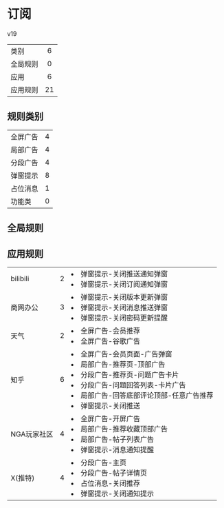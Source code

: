 # 订阅

v19

|||
| - |:-:|
|类别|6|
|全局规则|0|
|应用|6|
|应用规则|21|

## 规则类别

|||
| - |:-:|
|全屏广告|4|
|局部广告|4|
|分段广告|4|
|弹窗提示|8|
|占位消息|1|
|功能类|0|

## 全局规则



## 应用规则

||||
| - |:-:|-|
|bilibili|2|<li>弹窗提示-关闭推送通知弹窗<li>弹窗提示-关闭订阅通知弹窗|
|商网办公|3|<li>弹窗提示-关闭版本更新弹窗<li>弹窗提示-关闭消息推送弹窗<li>弹窗提示-关闭密码更新提醒|
|天气|2|<li>全屏广告-会员推荐<li>全屏广告-谷歌广告|
|知乎|6|<li>全屏广告-会员页面-广告弹窗<li>局部广告-推荐页-顶部广告<li>分段广告-推荐页-问题广告卡片<li>分段广告-问题回答列表-卡片广告<li>局部广告-回答底部评论顶部-任意广告推荐<li>弹窗提示-关闭推送|
|NGA玩家社区|4|<li>全屏广告-开屏广告<li>局部广告-推荐收藏顶部广告<li>局部广告-帖子列表广告<li>弹窗提示-消息通知提醒|
|X(推特)|4|<li>分段广告-主页<li>分段广告-帖子详情页<li>占位消息-关闭推荐<li>弹窗提示-关闭通知提示|
